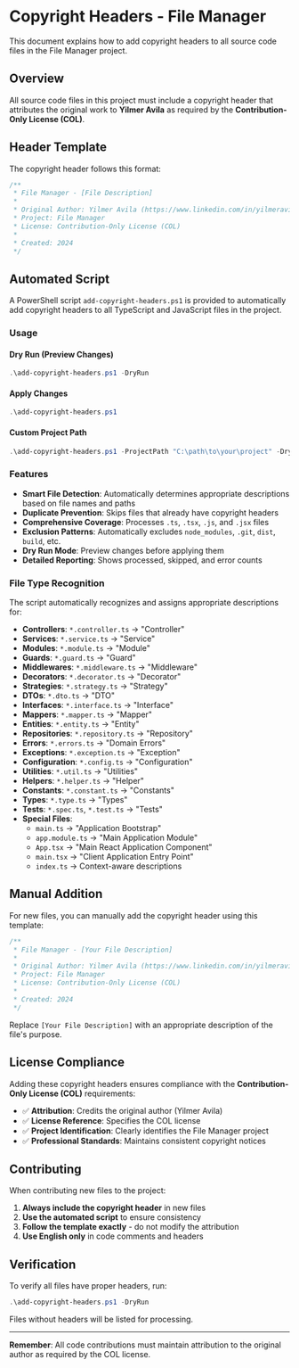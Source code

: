 # Copyright Headers - File Manager

This document explains how to add copyright headers to all source code files in the File Manager project.

## Overview

All source code files in this project must include a copyright header that attributes the original work to **Yilmer Avila** as required by the **Contribution-Only License (COL)**.

## Header Template

The copyright header follows this format:

```typescript
/**
 * File Manager - [File Description]
 * 
 * Original Author: Yilmer Avila (https://www.linkedin.com/in/yilmeravila/)
 * Project: File Manager
 * License: Contribution-Only License (COL)
 * 
 * Created: 2024
 */
```

## Automated Script

A PowerShell script `add-copyright-headers.ps1` is provided to automatically add copyright headers to all TypeScript and JavaScript files in the project.

### Usage

#### Dry Run (Preview Changes)
```powershell
.\add-copyright-headers.ps1 -DryRun
```

#### Apply Changes
```powershell
.\add-copyright-headers.ps1
```

#### Custom Project Path
```powershell
.\add-copyright-headers.ps1 -ProjectPath "C:\path\to\your\project" -DryRun
```

### Features

- **Smart File Detection**: Automatically determines appropriate descriptions based on file names and paths
- **Duplicate Prevention**: Skips files that already have copyright headers
- **Comprehensive Coverage**: Processes `.ts`, `.tsx`, `.js`, and `.jsx` files
- **Exclusion Patterns**: Automatically excludes `node_modules`, `.git`, `dist`, `build`, etc.
- **Dry Run Mode**: Preview changes before applying them
- **Detailed Reporting**: Shows processed, skipped, and error counts

### File Type Recognition

The script automatically recognizes and assigns appropriate descriptions for:

- **Controllers**: `*.controller.ts` → "Controller"
- **Services**: `*.service.ts` → "Service"  
- **Modules**: `*.module.ts` → "Module"
- **Guards**: `*.guard.ts` → "Guard"
- **Middlewares**: `*.middleware.ts` → "Middleware"
- **Decorators**: `*.decorator.ts` → "Decorator"
- **Strategies**: `*.strategy.ts` → "Strategy"
- **DTOs**: `*.dto.ts` → "DTO"
- **Interfaces**: `*.interface.ts` → "Interface"
- **Mappers**: `*.mapper.ts` → "Mapper"
- **Entities**: `*.entity.ts` → "Entity"
- **Repositories**: `*.repository.ts` → "Repository"
- **Errors**: `*.errors.ts` → "Domain Errors"
- **Exceptions**: `*.exception.ts` → "Exception"
- **Configuration**: `*.config.ts` → "Configuration"
- **Utilities**: `*.util.ts` → "Utilities"
- **Helpers**: `*.helper.ts` → "Helper"
- **Constants**: `*.constant.ts` → "Constants"
- **Types**: `*.type.ts` → "Types"
- **Tests**: `*.spec.ts`, `*.test.ts` → "Tests"
- **Special Files**:
  - `main.ts` → "Application Bootstrap"
  - `app.module.ts` → "Main Application Module"
  - `App.tsx` → "Main React Application Component"
  - `main.tsx` → "Client Application Entry Point"
  - `index.ts` → Context-aware descriptions

## Manual Addition

For new files, you can manually add the copyright header using this template:

```typescript
/**
 * File Manager - [Your File Description]
 * 
 * Original Author: Yilmer Avila (https://www.linkedin.com/in/yilmeravila/)
 * Project: File Manager
 * License: Contribution-Only License (COL)
 * 
 * Created: 2024
 */
```

Replace `[Your File Description]` with an appropriate description of the file's purpose.

## License Compliance

Adding these copyright headers ensures compliance with the **Contribution-Only License (COL)** requirements:

- ✅ **Attribution**: Credits the original author (Yilmer Avila)
- ✅ **License Reference**: Specifies the COL license
- ✅ **Project Identification**: Clearly identifies the File Manager project
- ✅ **Professional Standards**: Maintains consistent copyright notices

## Contributing

When contributing new files to the project:

1. **Always include the copyright header** in new files
2. **Use the automated script** to ensure consistency
3. **Follow the template exactly** - do not modify the attribution
4. **Use English only** in code comments and headers

## Verification

To verify all files have proper headers, run:

```powershell
.\add-copyright-headers.ps1 -DryRun
```

Files without headers will be listed for processing.

---

**Remember**: All code contributions must maintain attribution to the original author as required by the COL license. 